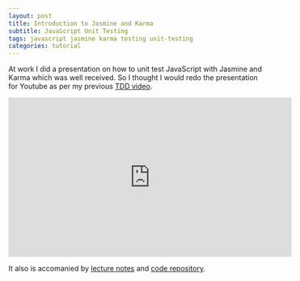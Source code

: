 ```yaml
---
layout: post
title: Introduction to Jasmine and Karma
subtitle: JavaScript Unit Testing
tags: javascript jasmine karma testing unit-testing
categories: tutorial
---
```


At work I did a presentation on how to unit test JavaScript with Jasmine and Karma which was well received. So I thought I would redo the presentation for Youtube as per my previous [TDD video](https://brendonbody.blog/2018/07/07/test-driven-development/).

<iframe width="560" height="315" src="https://www.youtube.com/embed/BygnRr4vFl8?rel=0" frameborder="0" allow="autoplay; encrypted-media" allowfullscreen></iframe>

It also is accomanied by [lecture notes](https://www.slideshare.net/secret/B9igWPo9aEP4e) and [code repository](https://github.com/bbody/jasminekarmaexample).